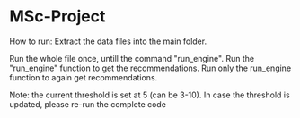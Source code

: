 # MSc-Project

How to run:
Extract the data files into the main folder. 

Run the whole file once, untill the command "run_engine".
Run the "run_engine" function to get the recommendations.
Run only the run_engine function to again get recommendations.

Note: the current threshold is set at 5 (can be 3-10). In case the threshold is updated, please re-run the complete code
